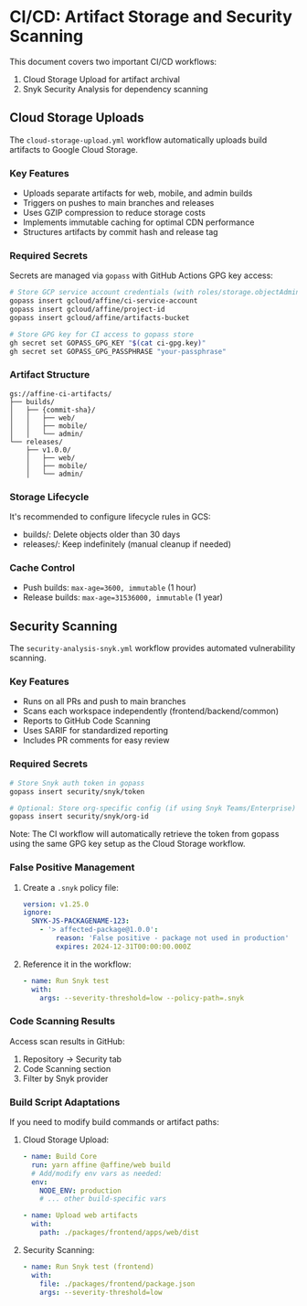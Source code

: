 # CI/CD: Artifact Storage and Security Scanning

This document covers two important CI/CD workflows:
1. Cloud Storage Upload for artifact archival
2. Snyk Security Analysis for dependency scanning

## Cloud Storage Uploads

The `cloud-storage-upload.yml` workflow automatically uploads build artifacts to Google Cloud Storage.

### Key Features
- Uploads separate artifacts for web, mobile, and admin builds
- Triggers on pushes to main branches and releases
- Uses GZIP compression to reduce storage costs
- Implements immutable caching for optimal CDN performance
- Structures artifacts by commit hash and release tag

### Required Secrets
Secrets are managed via `gopass` with GitHub Actions GPG key access:

```bash
# Store GCP service account credentials (with roles/storage.objectAdmin):
gopass insert gcloud/affine/ci-service-account
gopass insert gcloud/affine/project-id
gopass insert gcloud/affine/artifacts-bucket

# Store GPG key for CI access to gopass store
gh secret set GOPASS_GPG_KEY "$(cat ci-gpg.key)"
gh secret set GOPASS_GPG_PASSPHRASE "your-passphrase"
```

### Artifact Structure
```plaintext
gs://affine-ci-artifacts/
├── builds/
│   ├── {commit-sha}/
│   │   ├── web/
│   │   ├── mobile/
│   │   └── admin/
└── releases/
    ├── v1.0.0/
    │   ├── web/
    │   ├── mobile/
    │   └── admin/
```

### Storage Lifecycle
It's recommended to configure lifecycle rules in GCS:
- builds/: Delete objects older than 30 days
- releases/: Keep indefinitely (manual cleanup if needed)

### Cache Control
- Push builds: `max-age=3600, immutable` (1 hour)
- Release builds: `max-age=31536000, immutable` (1 year)

## Security Scanning

The `security-analysis-snyk.yml` workflow provides automated vulnerability scanning.

### Key Features
- Runs on all PRs and push to main branches
- Scans each workspace independently (frontend/backend/common)
- Reports to GitHub Code Scanning
- Uses SARIF for standardized reporting
- Includes PR comments for easy review

### Required Secrets
```bash
# Store Snyk auth token in gopass
gopass insert security/snyk/token

# Optional: Store org-specific config (if using Snyk Teams/Enterprise)
gopass insert security/snyk/org-id
```

Note: The CI workflow will automatically retrieve the token from gopass using the same GPG key setup as the Cloud Storage workflow.

### False Positive Management
1. Create a `.snyk` policy file:
   ```yaml
   version: v1.25.0
   ignore:
     SNYK-JS-PACKAGENAME-123:
       - '> affected-package@1.0.0':
           reason: 'False positive - package not used in production'
           expires: 2024-12-31T00:00:00.000Z
   ```

2. Reference it in the workflow:
   ```yaml
   - name: Run Snyk test
     with:
       args: --severity-threshold=low --policy-path=.snyk
   ```

### Code Scanning Results
Access scan results in GitHub:
1. Repository → Security tab
2. Code Scanning section
3. Filter by Snyk provider

### Build Script Adaptations
If you need to modify build commands or artifact paths:

1. Cloud Storage Upload:
   ```yaml
   - name: Build Core
     run: yarn affine @affine/web build
     # Add/modify env vars as needed:
     env:
       NODE_ENV: production
       # ... other build-specific vars

   - name: Upload web artifacts
     with:
       path: ./packages/frontend/apps/web/dist
   ```

2. Security Scanning:
   ```yaml
   - name: Run Snyk test (frontend)
     with:
       file: ./packages/frontend/package.json
       args: --severity-threshold=low
   ```
